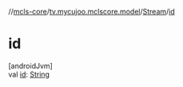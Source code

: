 //[mcls-core](../../../index.md)/[tv.mycujoo.mclscore.model](../index.md)/[Stream](index.md)/[id](id.md)

# id

[androidJvm]\
val [id](id.md): [String](https://kotlinlang.org/api/latest/jvm/stdlib/kotlin/-string/index.html)
